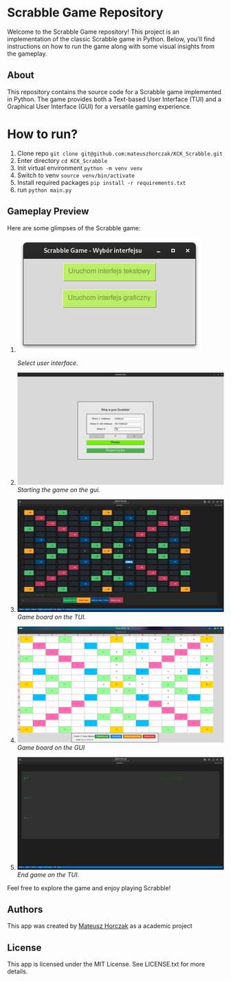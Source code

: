 # Scrabble Game Repository

Welcome to the Scrabble Game repository! This project is an implementation of the classic Scrabble game in Python. Below, you'll find instructions on how to run the game along with some visual insights from the gameplay.

## About

This repository contains the source code for a Scrabble game implemented in Python. The game provides both a Text-based User Interface (TUI) and a Graphical User Interface (GUI) for a versatile gaming experience.

# How to run?
1. Clone repo
`git clone git@github.com:mateuszhorczak/KCK_Scrabble.git`
2. Enter directory
   `cd KCK_Scrabble`
3. Init virtual environment
`python -m venv venv`
4. Switch to venv
`source venv/bin/activate`
4. Install required packages
`pip install -r requirements.txt`
5. run
`python main.py`

## Gameplay Preview

Here are some glimpses of the Scrabble game:

1. ![Screenshot 1](assets/choose_user_interface.png)

   *Select user interface.*

2. ![Screenshot 2](assets/enter_user_nickanames_GUI.png)
   *Starting the game on the gui.*

3. ![Screenshot 3](assets/game_board_TUI.png)
   *Game board on the TUI.*

4. ![Screenshot 4](assets/game_board_GUI.png)
   *Game board on the GUI*

5. ![Screenshot 5](assets/end_game_TUI.png)
   *End game on the TUI.*


Feel free to explore the game and enjoy playing Scrabble!

## Authors

This app was created by [Mateusz Horczak](https://github.com/mateuszhorczak) as a academic project

## License

This app is licensed under the MIT License. See LICENSE.txt for more details.
